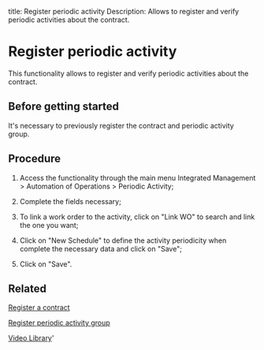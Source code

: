 title: Register periodic activity
Description: Allows to register and verify periodic activities about the contract.
# Register periodic activity

This functionality allows to register and verify periodic activities about the contract.

Before getting started
--------------------------

It's necessary to previously register the contract and periodic activity group.

Procedure
-------------

1.  Access the functionality through the main menu Integrated Management \>
    Automation of Operations \> Periodic Activity;

2.  Complete the fields necessary;

3.  To link a work order to the activity, click on "Link WO" to search and link
    the one you want;

4.  Click on "New Schedule" to define the activity periodicity when complete the
    necessary data and click on "Save";

5.  Click on "Save".

Related
-----------

[Register a contract](/en-us/citsmart-platform-9/additional-features/contract-management/use/register-contract.html)

[Register periodic activity group](/en-us/citsmart-platform-9/additional-features/automation-of-operation/configuration/periodic-activity-group.html)

<i class='fa fa-youtube-play  fa-2x' style='color:#97ce17;vertical-align: middle;'> </i> [Video Library](https://www.youtube.com/playlist?list=PLB5qK2uzf2ROEeoHh3EbsZJxjr9hJSLIV)'

<!-- !!! tip "About"

    <b>Product/Version:</b> CITSmart | 9.00 &nbsp;&nbsp;
    <b>Updated:</b>01/07/2019 – Larissa Lourenço

